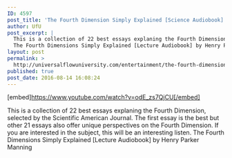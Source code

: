 ```yaml
---
ID: 4597
post_title: 'The Fourth Dimension Simply Explained [Science Audiobook]'
author: UfU
post_excerpt: |
  This is a collection of 22 best essays explaning the Fourth Dimension, selected by the Scientific American Journal. The first essay is the best but other 21 essays also offer unique perspectives on the Fourth Dimension. If you are interested in the subject, this will be an interesting listen.
  The Fourth Dimensions Simply Explained [Lecture Audiobook] by Henry Parker Manning
layout: post
permalink: >
  http://universalflowuniversity.com/entertainment/the-fourth-dimension-simply-explained-science-audiobook/
published: true
post_date: 2016-08-14 16:08:24
---
```

[embed]https://www.youtube.com/watch?v=odE_zs7QjCU[/embed]<br>
<p>This is a collection of 22 best essays explaning the Fourth Dimension, selected by the Scientific American Journal. The first essay is the best but other 21 essays also offer unique perspectives on the Fourth Dimension. If you are interested in the subject, this will be an interesting listen. 
The Fourth Dimensions Simply Explained [Lecture Audiobook] by Henry Parker Manning</p>